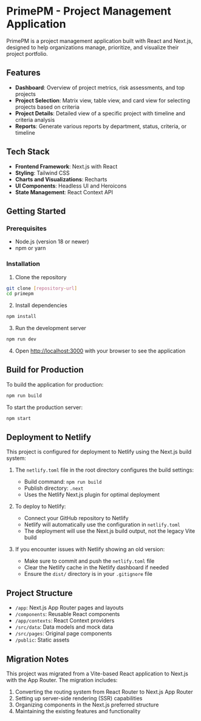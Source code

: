# PrimePM - Project Management Application

PrimePM is a project management application built with React and Next.js, designed to help organizations manage, prioritize, and visualize their project portfolio.

## Features

- **Dashboard**: Overview of project metrics, risk assessments, and top projects
- **Project Selection**: Matrix view, table view, and card view for selecting projects based on criteria
- **Project Details**: Detailed view of a specific project with timeline and criteria analysis
- **Reports**: Generate various reports by department, status, criteria, or timeline

## Tech Stack

- **Frontend Framework**: Next.js with React
- **Styling**: Tailwind CSS
- **Charts and Visualizations**: Recharts
- **UI Components**: Headless UI and Heroicons
- **State Management**: React Context API

## Getting Started

### Prerequisites

- Node.js (version 18 or newer)
- npm or yarn

### Installation

1. Clone the repository
```bash
git clone [repository-url]
cd primepm
```

2. Install dependencies
```bash
npm install
```

3. Run the development server
```bash
npm run dev
```

4. Open [http://localhost:3000](http://localhost:3000) with your browser to see the application

## Build for Production

To build the application for production:

```bash
npm run build
```

To start the production server:

```bash
npm start
```

## Deployment to Netlify

This project is configured for deployment to Netlify using the Next.js build system:

1. The `netlify.toml` file in the root directory configures the build settings:
   - Build command: `npm run build`
   - Publish directory: `.next`
   - Uses the Netlify Next.js plugin for optimal deployment

2. To deploy to Netlify:
   - Connect your GitHub repository to Netlify
   - Netlify will automatically use the configuration in `netlify.toml`
   - The deployment will use the Next.js build output, not the legacy Vite build

3. If you encounter issues with Netlify showing an old version:
   - Make sure to commit and push the `netlify.toml` file
   - Clear the Netlify cache in the Netlify dashboard if needed
   - Ensure the `dist/` directory is in your `.gitignore` file

## Project Structure

- `/app`: Next.js App Router pages and layouts
- `/components`: Reusable React components
- `/app/contexts`: React Context providers
- `/src/data`: Data models and mock data
- `/src/pages`: Original page components
- `/public`: Static assets

## Migration Notes

This project was migrated from a Vite-based React application to Next.js with the App Router. The migration includes:

1. Converting the routing system from React Router to Next.js App Router
2. Setting up server-side rendering (SSR) capabilities
3. Organizing components in the Next.js preferred structure
4. Maintaining the existing features and functionality
